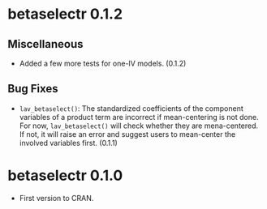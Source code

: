 # betaselectr 0.1.2

## Miscellaneous

- Added a few more tests for one-IV
  models. (0.1.2)

## Bug Fixes

- `lav_betaselect()`: The standardized
  coefficients of the component
  variables of a product term are
  incorrect if mean-centering is not
  done. For now, `lav_betaselect()` will
  check whether they are mena-centered.
  If not, it will raise an error and
  suggest users to mean-center the
  involved variables first. (0.1.1)

# betaselectr 0.1.0

- First version to CRAN.